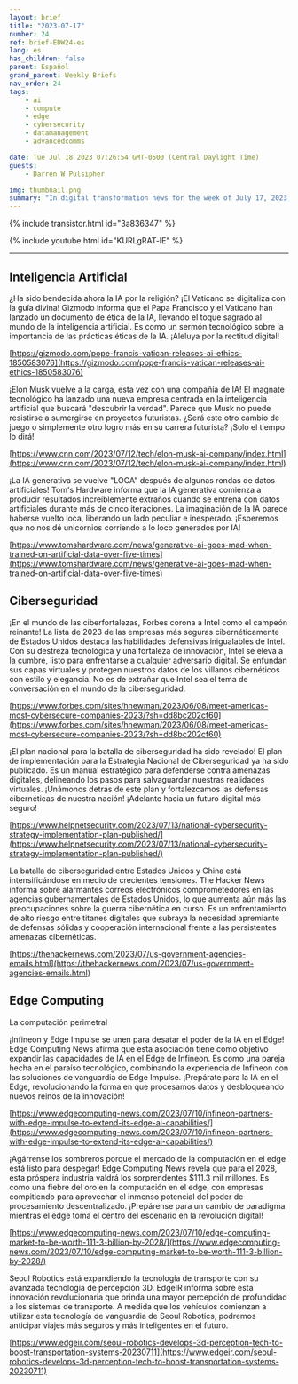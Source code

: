 ```yaml
---
layout: brief
title: "2023-07-17"
number: 24
ref: brief-EDW24-es
lang: es
has_children: false
parent: Español
grand_parent: Weekly Briefs
nav_order: 24
tags:
    - ai
    - compute
    - edge
    - cybersecurity
    - datamanagement
    - advancedcomms

date: Tue Jul 18 2023 07:26:54 GMT-0500 (Central Daylight Time)
guests:
    - Darren W Pulsipher

img: thumbnail.png
summary: "In digital transformation news for the week of July 17, 2023, Pope Francis offers guidance on AI ethics, Intel remains America&#39;s cyber fortress, and the edge computing market is set to soar!"
---
```


{% include transistor.html id="3a836347" %}



{% include youtube.html id="KURLgRAT-lE" %}

---


## Inteligencia Artificial

¿Ha sido bendecida ahora la IA por la religión? ¡El Vaticano se digitaliza con la guía divina! Gizmodo informa que el Papa Francisco y el Vaticano han lanzado un documento de ética de la IA, llevando el toque sagrado al mundo de la inteligencia artificial. Es como un sermón tecnológico sobre la importancia de las prácticas éticas de la IA. ¡Aleluya por la rectitud digital!

[https://gizmodo.com/pope-francis-vatican-releases-ai-ethics-1850583076](https://gizmodo.com/pope-francis-vatican-releases-ai-ethics-1850583076)

¡Elon Musk vuelve a la carga, esta vez con una compañía de IA! El magnate tecnológico ha lanzado una nueva empresa centrada en la inteligencia artificial que buscará "descubrir la verdad". Parece que Musk no puede resistirse a sumergirse en proyectos futuristas. ¿Será este otro cambio de juego o simplemente otro logro más en su carrera futurista? ¡Solo el tiempo lo dirá!

[https://www.cnn.com/2023/07/12/tech/elon-musk-ai-company/index.html](https://www.cnn.com/2023/07/12/tech/elon-musk-ai-company/index.html)

¡La IA generativa se vuelve "LOCA" después de algunas rondas de datos artificiales! Tom's Hardware informa que la IA generativa comienza a producir resultados increíblemente extraños cuando se entrena con datos artificiales durante más de cinco iteraciones. La imaginación de la IA parece haberse vuelto loca, liberando un lado peculiar e inesperado. ¡Esperemos que no nos dé unicornios corriendo a lo loco generados por IA!

[https://www.tomshardware.com/news/generative-ai-goes-mad-when-trained-on-artificial-data-over-five-times](https://www.tomshardware.com/news/generative-ai-goes-mad-when-trained-on-artificial-data-over-five-times)

## Ciberseguridad

¡En el mundo de las ciberfortalezas, Forbes corona a Intel como el campeón reinante! La lista de 2023 de las empresas más seguras cibernéticamente de Estados Unidos destaca las habilidades defensivas inigualables de Intel. Con su destreza tecnológica y una fortaleza de innovación, Intel se eleva a la cumbre, listo para enfrentarse a cualquier adversario digital. Se enfundan sus capas virtuales y protegen nuestros datos de los villanos cibernéticos con estilo y elegancia. No es de extrañar que Intel sea el tema de conversación en el mundo de la ciberseguridad.

[https://www.forbes.com/sites/hnewman/2023/06/08/meet-americas-most-cybersecure-companies-2023/?sh=dd8bc202cf60](https://www.forbes.com/sites/hnewman/2023/06/08/meet-americas-most-cybersecure-companies-2023/?sh=dd8bc202cf60)

¡El plan nacional para la batalla de ciberseguridad ha sido revelado! El plan de implementación para la Estrategia Nacional de Ciberseguridad ya ha sido publicado. Es un manual estratégico para defenderse contra amenazas digitales, delineando los pasos para salvaguardar nuestras realidades virtuales. ¡Unámonos detrás de este plan y fortalezcamos las defensas cibernéticas de nuestra nación! ¡Adelante hacia un futuro digital más seguro!

[https://www.helpnetsecurity.com/2023/07/13/national-cybersecurity-strategy-implementation-plan-published/](https://www.helpnetsecurity.com/2023/07/13/national-cybersecurity-strategy-implementation-plan-published/)

La batalla de ciberseguridad entre Estados Unidos y China está intensificándose en medio de crecientes tensiones. The Hacker News informa sobre alarmantes correos electrónicos comprometedores en las agencias gubernamentales de Estados Unidos, lo que aumenta aún más las preocupaciones sobre la guerra cibernética en curso. Es un enfrentamiento de alto riesgo entre titanes digitales que subraya la necesidad apremiante de defensas sólidas y cooperación internacional frente a las persistentes amenazas cibernéticas.

[https://thehackernews.com/2023/07/us-government-agencies-emails.html](https://thehackernews.com/2023/07/us-government-agencies-emails.html)

## Edge Computing
La computación perimetral

¡Infineon y Edge Impulse se unen para desatar el poder de la IA en el Edge! Edge Computing News afirma que esta asociación tiene como objetivo expandir las capacidades de IA en el Edge de Infineon. Es como una pareja hecha en el paraíso tecnológico, combinando la experiencia de Infineon con las soluciones de vanguardia de Edge Impulse. ¡Prepárate para la IA en el Edge, revolucionando la forma en que procesamos datos y desbloqueando nuevos reinos de la innovación!

[https://www.edgecomputing-news.com/2023/07/10/infineon-partners-with-edge-impulse-to-extend-its-edge-ai-capabilities/](https://www.edgecomputing-news.com/2023/07/10/infineon-partners-with-edge-impulse-to-extend-its-edge-ai-capabilities/)

¡Agárrense los sombreros porque el mercado de la computación en el edge está listo para despegar! Edge Computing News revela que para el 2028, esta próspera industria valdrá los sorprendentes $111.3 mil millones. Es como una fiebre del oro en la computación en el edge, con empresas compitiendo para aprovechar el inmenso potencial del poder de procesamiento descentralizado. ¡Prepárense para un cambio de paradigma mientras el edge toma el centro del escenario en la revolución digital!

[https://www.edgecomputing-news.com/2023/07/10/edge-computing-market-to-be-worth-111-3-billion-by-2028/](https://www.edgecomputing-news.com/2023/07/10/edge-computing-market-to-be-worth-111-3-billion-by-2028/)

Seoul Robotics está expandiendo la tecnología de transporte con su avanzada tecnología de percepción 3D. EdgeIR informa sobre esta innovación revolucionaria que brinda una mayor percepción de profundidad a los sistemas de transporte. A medida que los vehículos comienzan a utilizar esta tecnología de vanguardia de Seoul Robotics, podremos anticipar viajes más seguros y más inteligentes en el futuro.

[https://www.edgeir.com/seoul-robotics-develops-3d-perception-tech-to-boost-transportation-systems-20230711](https://www.edgeir.com/seoul-robotics-develops-3d-perception-tech-to-boost-transportation-systems-20230711)


